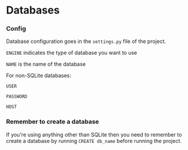 # Databases

### Config

Database configuration goes in the `settings.py` file of the project.

`ENGINE` indicates the type of database you want to use

`NAME` is the name of the database

For non-SQLite databases:

`USER`

`PASSWORD`

`HOST`

### Remember to create a database

If you're using anything other than SQLite then you need to remember to create a database by running `CREATE db_name` before running the project.

